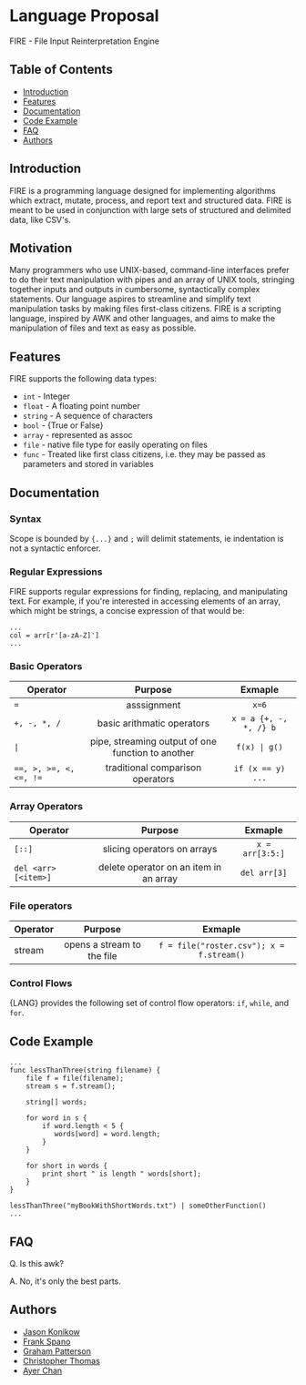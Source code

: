 # Language Proposal

FIRE - File Input Reinterpretation Engine

## Table of Contents
* [Introduction](#introduction)
* [Features](#features)
* [Documentation](#documentation)
* [Code Example](#codeexample)
* [FAQ](#faq)
* [Authors](#authors)

## Introduction

FIRE is a programming language designed for implementing algorithms which extract, mutate, process, and report text and structured data. FIRE is meant to be used in conjunction with large sets of structured and delimited data, like CSV's.

## Motivation

Many programmers who use UNIX-based, command-line interfaces prefer to do their text manipulation with pipes and an array of UNIX tools, stringing together inputs and outputs in cumbersome, syntactically complex statements. Our language aspires to streamline and simplify text manipulation tasks by making files first-class citizens. FIRE is a scripting language, inspired by AWK and other languages, and aims to make the manipulation of files and text as easy as possible.

## Features

FIRE supports the following data types:
* `int` - Integer
* `float` - A floating point number
* `string` - A sequence of characters
* `bool` - {True or False}
* `array` - represented as assoc
* `file` - native file type for easily operating on files
* `func` - Treated like first class citizens, i.e. they may be passed as parameters and stored in variables

## Documentation

### Syntax

Scope is bounded by `{...}` and `;` will delimit statements, ie indentation is not a syntactic enforcer.

### Regular Expressions

FIRE supports regular expressions for finding, replacing, and manipulating text. For example, if you're interested in accessing elements of an array, which might be strings, a concise expression of that would be:
```
...
col = arr[r'[a-zA-Z]']
...
```

### Basic Operators

| Operator             | Purpose                    | Exmaple |
| -------------------- |:--------------------------:| :-----:|
|`=`                   |asssignment                 |`x=6`   |
| `+, -, *, /`         | basic arithmatic operators | `x = a {+, -, *, /} b` |
| `\|`                 | pipe, streaming output of one function to another |  `f(x) \| g()` |
|`==, >, >=, <, <=, !=`| traditional comparison operators| `if (x == y) ...` |

### Array Operators

| Operator      | Purpose       | Exmaple |
| ------------- |:-------------:| :-----: |
| `[::]`        | slicing operators on arrays | `x = arr[3:5:]` |
| `del <arr>[<item>]`   | delete operator on an item in an array |  `del arr[3]` |
  
### File operators

| Operator      | Purpose       | Exmaple |
| ------------- |:-------------:| :------:|
| stream        | opens a stream to the file | `f = file("roster.csv"); x = f.stream()` | 

### Control Flows

{LANG} provides the following set of control flow operators: `if`, `while`, and `for`.

## Code Example

```
...
func lessThanThree(string filename) {
    file f = file(filename);
    stream s = f.stream();
    
    string[] words;
    
    for word in s {
        if word.length < 5 { 
           words[word] = word.length;
        }
    }
    
    for short in words {
        print short " is length " words[short];
    }
}

lessThanThree("myBookWithShortWords.txt") | someOtherFunction()
...
```

## FAQ

Q. Is this awk?

A. No, it's only the best parts.

## Authors

* [Jason Konikow](https://github.com/jkon1513)
* [Frank Spano](https://github.com/fspano118)
* [Graham Patterson](https://github.com/pattersongp)
* [Christopher Thomas](https://github.com/lord-left)
* [Ayer Chan](https://github.com/ochan4)
